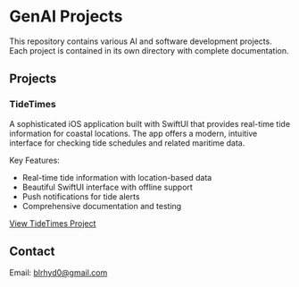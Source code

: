 # GenAI Projects

This repository contains various AI and software development projects. Each project is contained in its own directory with complete documentation.

## Projects

### TideTimes

A sophisticated iOS application built with SwiftUI that provides real-time tide information for coastal locations. The app offers a modern, intuitive interface for checking tide schedules and related maritime data.

Key Features:
- Real-time tide information with location-based data
- Beautiful SwiftUI interface with offline support
- Push notifications for tide alerts
- Comprehensive documentation and testing

[View TideTimes Project](TideTimes/README.md)

## Contact

Email: blrhyd0@gmail.com
